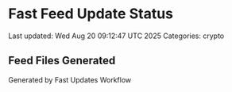 # Fast Feed Update Status
Last updated: Wed Aug 20 09:12:47 UTC 2025
Categories: crypto

## Feed Files Generated

Generated by Fast Updates Workflow
